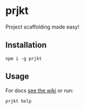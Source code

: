 # prjkt

Project scaffolding made easy!

## Installation

```
npm i -g prjkt
```

## Usage

For docs [see the wiki](https://github.com/patheticGeek/prjkt) or run:
```
prjkt help
```
